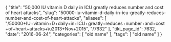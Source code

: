 {
    "title": "50,000 IU vitamin D daily in ICU greatly reduces number and cost of heart attacks",
    "slug": "50000-iu-vitamin-d-daily-in-icu-greatly-reduces-number-and-cost-of-heart-attacks",
    "aliases": [
        "/50000+IU+vitamin+D+daily+in+ICU+greatly+reduces+number+and+cost+of+heart+attacks+\u2013+Nov+2015",
        "/7632"
    ],
    "tiki_page_id": 7632,
    "date": "2016-06-24",
    "categories": [
        "old name"
    ],
    "tags": [
        "old name"
    ]
}